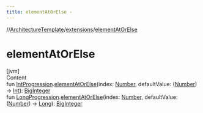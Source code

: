 ```yaml
---
title: elementAtOrElse -
---
```

//[ArchitectureTemplate](../index.md)/[extensions](index.md)/[elementAtOrElse](element-at-or-else.md)



# elementAtOrElse  
[jvm]  
Content  
fun [IntProgression](https://kotlinlang.org/api/latest/jvm/stdlib/kotlin.ranges/-int-progression/index.html).[elementAtOrElse](element-at-or-else.md)(index: [Number](https://kotlinlang.org/api/latest/jvm/stdlib/kotlin/-number/index.html), defaultValue: ([Number](https://kotlinlang.org/api/latest/jvm/stdlib/kotlin/-number/index.html)) -> [Int](https://kotlinlang.org/api/latest/jvm/stdlib/kotlin/-int/index.html)): [BigInteger](https://docs.oracle.com/javase/8/docs/api/java/math/BigInteger.html)  
fun [LongProgression](https://kotlinlang.org/api/latest/jvm/stdlib/kotlin.ranges/-long-progression/index.html).[elementAtOrElse](element-at-or-else.md)(index: [Number](https://kotlinlang.org/api/latest/jvm/stdlib/kotlin/-number/index.html), defaultValue: ([Number](https://kotlinlang.org/api/latest/jvm/stdlib/kotlin/-number/index.html)) -> [Long](https://kotlinlang.org/api/latest/jvm/stdlib/kotlin/-long/index.html)): [BigInteger](https://docs.oracle.com/javase/8/docs/api/java/math/BigInteger.html)  



